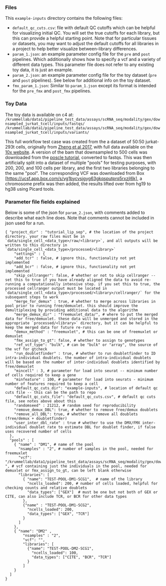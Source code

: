 
### Files
This `example-inputs` directory contains the following files:
* `default_qc_cuts.csv`: file with default QC cutoffs which can be helpful for visualizing initial QC. You will set the true cutoffs for each library, but this can provide a helpful starting point. Note that for particular tissues or datasets, you may want to adjust the default cutoffs for all libraries in a project to help better visualize between-library differences.
* `param_1.json`: an example parameter config file for the `pre` and `post` pipelines. Which additionally shows how to specify a vcf and a variety of different data types. This parameter file does not refer to any existing toy data, it is just an example. 
* `param_2.json`: an example parameter config file for the toy dataset (`pre` and `post` pipelines). See below for additional info on the toy dataset.
* `fmx_param_1.json`: Similar to `param_1.json` except its format is intended for the `pre_fmx` and `post_fmx` pipelines.


### Toy Data
The toy data is available on c4 at:
`/krummellab/data1/pipeline_test_data/assays/scRNA_seq/modality/gex/downsampled_jurkat_tcell/inputs/fastqs/`
`/krummellab/data1/pipeline_test_data/assays/scRNA_seq/modality/gex/downsampled_jurkat_tcell/inputs/variants/`

This full workflow test case was created from the a dataset of 50:50 jurkat-293t cells, originally from [Zheng et al 2017](https://www.nature.com/articles/ncomms14049), with full data available on the [10x website]( https://www.10xgenomics.com/resources/datasets/50-percent-50-percent-jurkat-293-t-cell-mixture-1-standard-1-1-0). A version of the bam that downsampled to 500 cells was downloaded from the [poscle tutorial](https://drive.google.com/drive/folders/1drNBY0SltMKpgLe_z9w1Swx1QK14uO5T), converted to fastqs. This was then artificially split into a dataset of multiple "pools" for testing purposes, with 200, 200, and 100 cells per library, and the first two libraries belonging to the same "pool". The corresponding VCF was downloaded from Box [https://ucsf.app.box.com/s/vg1bycvsjgyg63gkqsputprq5rxzjl6k], a chromosome prefix was then added, the results lifted over from hg19 to hg38 using Picard tools.

### Parameter file fields explained

Below is some of the json for `param_2.json`, with comments added to describe what each line does.
Note that comments cannot be included in json used for a run.

```
{ "project_dir" : "tutorial_lip_sep", # the location of the project directory. your raw files must be in `data/single_cell_<data_type>/raw/<library>`, and all outputs will be written to this directory in `data/single_cell_<data_type>/processed/<library>`
    "settings" : {
    "add_tcr" : false, # ignore this, functionality not yet implemented
    "add_bcr" : false, # ignore this, functionality not yet implemented
    "skip_cellranger": false, # whether or not to skip cellranger -- set this to true if you have already aligned the data to avoid re-running a computationally intensive step. if you set this to true, the processed cellranger output must be located in `data/single_cell_<data_type>/processed/<library>/cellranger/` for the subsequent steps to work
    "merge_for_demux" : true, # whether to merge across libraries in pool prior to running free/demuxlet. this should improve the demultiplexing by providing additional data to the algorithm
    "merge_demux_dir" : "freemuxlet_data/", # where to put the merged data for free/demuxlet. these data will be unmerged and stored in the appropriate `processed/<library>` directory, but it can be helpful to keep the merged data for future re-runs
    "demux_method" : "freemuxlet", # this can be one of freemuxlet or demuxlet
    "fmx_assign_to_gt": false, # whether to assign to genotypes
    "ref_vcf_type": "bulk", # can be "bulk" or "array", the source of the vcf for gtcheck
    "run_doubletfinder" : true, # whether to run doubletfinder to ID intra-individual doublets. the number of intra-individual doublets will be based on the number of inter-individual doublets identified by free/demuxlet
    "mincell" : 3, # parameter for load into seurat -- minimum number of cells required to keep a gene
    "minfeature" : 100, # parameter for load into seurats - minimum number of features required to keep a cell
    "default_qc_cuts_dir": "example-inputs", # location of default qc cuts file -- this can be the path to repo 
    "default_qc_cuts_file": "default_qc_cuts.csv", # default qc cuts file, see notes above about this
    "randomseed" : 21212, # random seed for reproducibility
    "remove_demux_DBL": true, # whether to remove free/demux doublets
    "remove_all_DBL": true,	# whether to remove all doublets (free/demux + doubletfinder)
    "user_inter_dbl_rate" : true # whether to use the DMX/FMX inter-individual doublet rate to estimate DBL for doublet finder, if false uses recovered number of cells
  },
  "pools" : [
    { "name" : "DM1", # name of the pool
      "nsamples" : "2", # number of samples in the pool, needed for freemuxlet
      "vcf": "/krummellab/data1/pipeline_test_data/assays/scRNA_seq/modality/gex/downsampled_jurkat_tcell/inputs/variants/jurkat_293t_exons_only_w_chr_hg38.vcf ", # vcf containing just the individuals in the pool, needed for demuxlet or fmx_assign_to_gt, can be left blank otherwise
      "libraries": [
        { "name": "TEST-POOL-DM1-SCG1",  # name of the library
          "ncells_loaded": 200, # number of cells loaded, helpful for checking counts and relative doublets
          "data_types": ["GEX"]  # must be one but not both of GEX or CITE, can also include TCR, or BCR for other data types
        },
        {"name" : "TEST-POOL-DM1-SCG2",
          "ncells_loaded": 200,
          "data_types": ["GEX", "TCR"]
        }
      ]
    },
    { "name": "DM2" ,
        "nsamples" : "2",
        "vcf": "",
        "libraries": [
          {"name": "TEST-POOL-DM2-SCG1",
            "ncells_loaded": 100,
            "data_types": ["CITE", "BCR", "TCR"]
          }
        ]
    }
  ]
}
```

